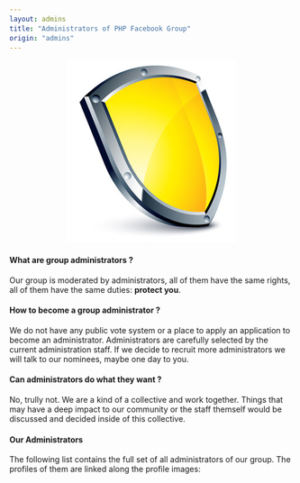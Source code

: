 ```yaml
---
layout: admins
title: "Administrators of PHP Facebook Group"
origin: "admins"
---
```

<div style="text-align:center;">
    <img src="/assets/img/shield.jpg" alt="shield">
</div>

#### What are group administrators ?

Our group is moderated by administrators, all of them have the same rights, all of them have the same duties: <strong>protect you</strong>.

#### How to become a group administrator ?

We do not have any public vote system or a place to apply an application to become an administrator. Administrators are carefully selected by the current administration staff. If we decide to recruit more administrators we will talk to our nominees, maybe one day to you.

#### Can administrators do what they want ?

No, trully not. We are a kind of a collective and work together. Things that may have a deep impact to our community or the staff themself would be discussed and decided inside of this collective.

#### Our Administrators

The following list contains the full set of all administrators of our group. The profiles of them are linked along the profile images:
